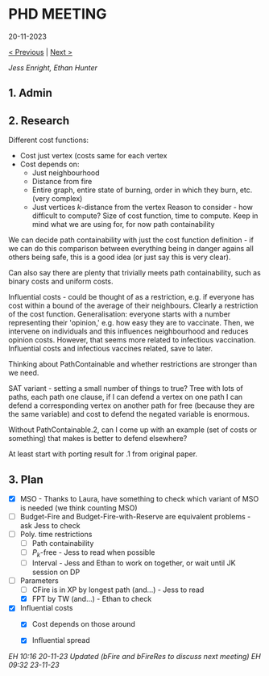 # PHD MEETING

20-11-2023

[< Previous]() | [Next >]()

_Jess Enright,_
_Ethan Hunter_


## 1. Admin


## 2. Research

Different cost functions:
 - Cost just vertex (costs same for each vertex
 - Cost depends on:
	 - Just neighbourhood
	 - Distance from fire
	 - Entire graph, entire state of burning, order in which they burn, etc. (very complex)
	 - Just vertices $k$-distance from the vertex
Reason to consider - how difficult to compute? Size of cost function, time to compute. Keep in mind what we are using for, for now path containability

We can decide path containability with just the cost function definition - if we can do this comparison between everything being in danger agains all others being safe, this is a good idea (or just say this is very clear).

Can also say there are plenty that trivially meets path containability, such as binary costs and uniform costs.


Influential costs - could be thought of as a restriction, e.g. if everyone has cost within a bound of the average of their neighbours. Clearly a restriction of the cost function. Generalisation: everyone starts with a number representing their 'opinion,' e.g. how easy they are to vaccinate. Then, we intervene on individuals and this influences neighbourhood and reduces opinion costs. However, that seems more related to infectious vaccination. Influential costs and infectious vaccines related, save to later.

Thinking about PathContainable and whether restrictions are stronger than we need.

SAT variant - setting a small number of things to true? Tree with lots of paths, each path one clause, if I can defend a vertex on one path I can defend a corresponding vertex on another path for free (because they are the same variable) and cost to defend the negated variable is enormous.

Without PathContainable.2, can I come up with an example (set of costs or something) that makes is better to defend elsewhere?

At least start with porting result for .1 from original paper.
## 3. Plan

 - [x] MSO - Thanks to Laura, have something to check which variant of MSO is needed (we think counting MSO)
 - [ ] Budget-Fire and Budget-Fire-with-Reserve are equivalent problems - ask Jess to check
 - [ ] Poly. time restrictions
	 - [ ] Path containability
	 - [ ] $P_k$-free - Jess to read when possible
	 - [ ] Interval - Jess and Ethan to work on together, or wait until JK session on DP
 - [ ] Parameters
	 - [ ] CFire is in XP by longest path (and...) - Jess to read
	 - [x] FPT by TW (and...) - Ethan to check
 - [x] Influential costs
	 - [x] Cost depends on those around
	 - [x] Influential spread


_EH 10:16 20-11-23_
_Updated (bFire and bFireRes to discuss next meeting) EH 09:32 23-11-23_
